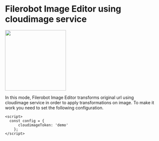 # Filerobot Image Editor using cloudimage service

<a href="https://www.cloudimage.io/en/home"><img src="https://scaleflex.airstore.io/filerobot/assets/cloudimage-icon.png" width="200"></a>

In this mode, Filerobot Image Editor transforms original url using cloudimage service in order to apply transformations on image.
To make it work you need to set the following configuration.

```
<script>
  const config = {
      cloudimageToken: 'demo'
    };
</script>
```